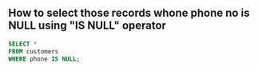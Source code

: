 ## How to select those records whone phone no is NULL using "IS NULL" operator

 ```sql
 SELECT * 
 FROM customers 
 WHERE phone IS NULL;
 ```

 


